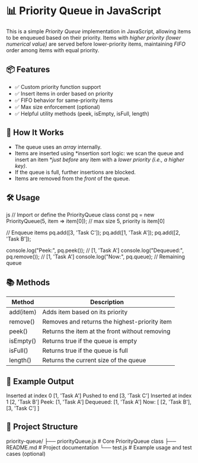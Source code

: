 # 📊 Priority Queue in JavaScript

This is a simple *Priority Queue* implementation in JavaScript, allowing items to be enqueued based on their priority. Items with *higher priority (lower numerical value)* are served before lower-priority items, maintaining *FIFO* order among items with equal priority.

## 📦 Features

- ✅ Custom priority function support  
- ✅ Insert items in order based on priority  
- ✅ FIFO behavior for same-priority items  
- ✅ Max size enforcement (optional)  
- ✅ Helpful utility methods (peek, isEmpty, isFull, length)

## 🧠 How It Works

- The queue uses an *array* internally.
- Items are inserted using *insertion sort logic: we scan the queue and insert an item **just before* any item with a *lower priority (i.e., a higher key)*.
- If the queue is full, further insertions are blocked.
- Items are removed from the *front* of the queue.

## 🛠️ Usage

js
// Import or define the PriorityQueue class
const pq = new PriorityQueue(5, item => item[0]); // max size 5, priority is item[0]

// Enqueue items
pq.add([3, 'Task C']);
pq.add([1, 'Task A']);
pq.add([2, 'Task B']);

console.log("Peek:", pq.peek());          // [1, 'Task A']
console.log("Dequeued:", pq.remove());    // [1, 'Task A']
console.log("Now:", pq.queue);            // Remaining queue


## 📚 Methods

| Method      | Description |
|-------------|-------------|
| add(item) | Adds item based on its priority |
| remove()  | Removes and returns the highest-priority item |
| peek()    | Returns the item at the front without removing |
| isEmpty() | Returns true if the queue is empty |
| isFull()  | Returns true if the queue is full |
| length()  | Returns the current size of the queue |

## 🧪 Example Output


Inserted at index 0 [1, 'Task A']
Pushed to end [3, 'Task C']
Inserted at index 1 [2, 'Task B']
Peek: [1, 'Task A']
Dequeued: [1, 'Task A']
Now: [ [2, 'Task B'], [3, 'Task C'] ]


## 📁 Project Structure


priority-queue/
├── priorityQueue.js   # Core PriorityQueue class
├── README.md          # Project documentation
└── test.js            # Example usage and test cases (optional)


